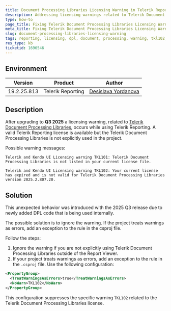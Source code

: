 ```yaml
---
title: Document Processing Libraries Licensing Warning in Telerik Reporting  
description: Addressing licensing warnings related to Telerik Document Processing Libraries when using Telerik Reporting.  
type: how-to  
page_title: Fixing Telerik Document Processing Libraries Licensing Warning  
meta_title: Fixing Telerik Document Processing Libraries Licensing Warning  
slug: document-processing-libraries-licensing-warning  
tags: reporting, licensing, dpl, document, processing, warning, tkl102, tkl101, tkl004  
res_type: kb  
ticketid: 1696546
---
```


## Environment  

|Version|Product|Author| 
|----|----|----| 
|19.2.25.813|Telerik Reporting|[Desislava Yordanova](https://www.telerik.com/blogs/author/desislava-yordanova)| 

## Description  

After upgrading to **Q3 2025** a licensing warning, related to [Telerik Document Processing Libraries](https://docs.telerik.com/devtools/document-processing/introduction), occurs while using Telerik Reporting. A valid Telerik Reporting license is available but the Telerik Document Processing Libraries is not explicitly used in the project.  

Possible warning messages:

`Telerik and Kendo UI Licensing warning TKL101: Telerik Document Processing Libraries is not listed in your current license file.`

`Telerik and Kendo UI Licensing warning TKL102: Your current license has expired and is not valid for Telerik Document Processing Libraries version 2025.2.807.20.`

## Solution  

This unexpected behavior was introduced with the 2025 Q3 release due to newly added DPL code that is being used internally. 

The possible solution is to ignore the warning. If the project treats warnings as errors, add an exception to the rule in the csproj file.

Follow the steps: 

1. Ignore the warning if you are not explicitly using Telerik Document Processing Libraries outside of the Report Viewer.  
2. If your project treats warnings as errors, add an exception to the rule in the `.csproj` file. Use the following configuration:  

```xml  
<PropertyGroup>  
  <TreatWarningsAsErrors>true</TreatWarningsAsErrors>  
  <NoWarn>TKL102</NoWarn>  
</PropertyGroup>  
```  
This configuration suppresses the specific warning `TKL102` related to the Telerik Document Processing Libraries license.  

